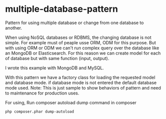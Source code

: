 # multiple-database-pattern
Pattern for using multiple database or change from one database to another.

When using NoSQL databases or RDBMS, the changing database is not simple. For example must of peaple usse ORM, ODM for this purpose. But with using ORM or ODM we can't run complex query over the database like an MongoDB or Elasticsearch.
For this reason we can create model for each of database but with same function (input, output).

I wrote this example with MongoDB and MySQL.

With this pattern we have a factory class for loading the requested model and database mode. if database mode is not entered the default database mode used.
Note: This is just sample to show behaviors of pattern and need to maintenance for production uses.

For using, Run composer autoload dump command in composer

~~~
php composer.phar dump-autoload
~~~